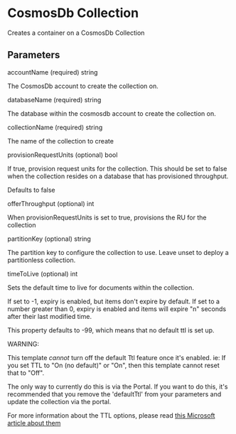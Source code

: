 # CosmosDb Collection

Creates a container on a CosmosDb Collection

## Parameters

accountName (required)  string

The CosmosDb account to create the collection on.

databaseName (required) string

The database within the cosmosdb account to create the collection on.

collectionName (required) string

The name of the collection to create

provisionRequestUnits (optional) bool

If true, provision request units for the collection.  This should be set to false when the collection resides on a database that has provisioned throughput.

Defaults to false

offerThroughput (optional)  int

When provisionRequestUnits is set to true, provisions the RU for the collection

partitionKey (optional) string

The partition key to configure the collection to use. Leave unset to deploy a partitionless collection.

timeToLive (optional) int

Sets the default time to live for documents within the collection.

If set to -1, expiry is enabled, but items don't expire by default.
If set to a number greater than 0, expiry is enabled and items will expire "n" seconds after their last modified time.

This property defaults to -99, which means that no default ttl is set up.

WARNING:

This template *cannot* turn off the default Ttl feature once it's enabled.
ie:  If you set TTL to "On (no default)" or "On",  then this template cannot reset that to "Off".

The only way to currently do this is via the Portal.
If you want to do this, it's recommended that you remove the 'defaultTtl' from your parameters and update the collection via the portal.

For more information about the TTL options, please read [this Microsoft article about them](https://docs.microsoft.com/en-us/azure/cosmos-db/time-to-live)
